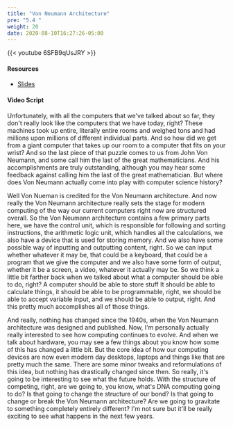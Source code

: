 ```yaml
---
title: "Von Neumann Architecture"
pre: "5.4 "
weight: 20
date: 2020-08-10T16:27:26-05:00
---
```


{{< youtube 6SFB9qUsJRY >}}

#### Resources

* [Slides](/1-cis115/05-universalComputers/slides/5-UniversalComputers.pdf)

#### Video Script

Unfortunately, with all the computers that we've talked about so far, they don't really look like the computers that we have today, right? These machines took up entire, literally entire rooms and weighed tons and had millions upon millions of different individual parts. And so how did we get from a giant computer that takes up our room to a computer that fits on your wrist? And so the last piece of that puzzle comes to us from John Von Neumann, and some call him the last of the great mathematicians. And his accomplishments are truly outstanding, although you may hear some feedback against calling him the last of the great mathematician. But where does Von Neumann actually come into play with computer science history? 

Well Von Nueman is credited for the Von Neumann architecture. And now really the Von Neumann architecture really sets the stage for modern computing of the way our current computers right now are structured overall. So the Von Neumann architecture contains a few primary parts here, we have the control unit, which is responsible for following and sorting instructions, the arithmetic logic unit, which handles all the calculations, we also have a device that is used for storing memory. And we also have some possible way of inputting and outputting content, right. So we can input whether whatever it may be, that could be a keyboard, that could be a program that we give the computer and we also have some form of output, whether it be a screen, a video, whatever it actually may be. So we think a little bit farther back when we talked about what a computer should be able to do, right? A computer should be able to store stuff It should be able to calculate things, it should be able to be programmable, right, we should be able to accept variable input, and we should be able to output, right. And this pretty much accomplishes all of those things. 

And really, nothing has changed since the 1940s, when the Von Neumann architecture was designed and published. Now, I'm personally actually really interested to see how computing continues to evolve. And when we talk about hardware, you may see a few things about you know how some of this has changed a little bit. But the core idea of how our computing devices are now even modern day desktops, laptops and things like that are pretty much the same. There are some minor tweaks and reformulations of this idea, but nothing has drastically changed since then. So really, it's going to be interesting to see what the future holds. With the structure of competing, right, are we going to, you know, what's DNA computing going to do? Is that going to change the structure of our bond? Is that going to change or break the Von Neumann architecture? Are we going to gravitate to something completely entirely different? I'm not sure but it'll be really exciting to see what happens in the next few years.